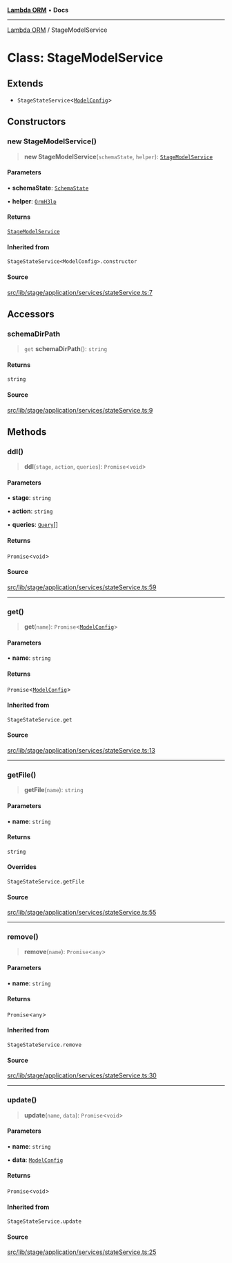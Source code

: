 [**Lambda ORM**](../README.md) • **Docs**

***

[Lambda ORM](../README.md) / StageModelService

# Class: StageModelService

## Extends

- `StageStateService`\<[`ModelConfig`](../interfaces/ModelConfig.md)\>

## Constructors

### new StageModelService()

> **new StageModelService**(`schemaState`, `helper`): [`StageModelService`](StageModelService.md)

#### Parameters

• **schemaState**: [`SchemaState`](SchemaState.md)

• **helper**: [`OrmH3lp`](OrmH3lp.md)

#### Returns

[`StageModelService`](StageModelService.md)

#### Inherited from

`StageStateService<ModelConfig>.constructor`

#### Source

[src/lib/stage/application/services/stateService.ts:7](https://github.com/lambda-orm/lambdaorm/blob/676d93b41dadb176245f63ed44eae267d94fa74f/src/lib/stage/application/services/stateService.ts#L7)

## Accessors

### schemaDirPath

> `get` **schemaDirPath**(): `string`

#### Returns

`string`

#### Source

[src/lib/stage/application/services/stateService.ts:9](https://github.com/lambda-orm/lambdaorm/blob/676d93b41dadb176245f63ed44eae267d94fa74f/src/lib/stage/application/services/stateService.ts#L9)

## Methods

### ddl()

> **ddl**(`stage`, `action`, `queries`): `Promise`\<`void`\>

#### Parameters

• **stage**: `string`

• **action**: `string`

• **queries**: [`Query`](Query.md)[]

#### Returns

`Promise`\<`void`\>

#### Source

[src/lib/stage/application/services/stateService.ts:59](https://github.com/lambda-orm/lambdaorm/blob/676d93b41dadb176245f63ed44eae267d94fa74f/src/lib/stage/application/services/stateService.ts#L59)

***

### get()

> **get**(`name`): `Promise`\<[`ModelConfig`](../interfaces/ModelConfig.md)\>

#### Parameters

• **name**: `string`

#### Returns

`Promise`\<[`ModelConfig`](../interfaces/ModelConfig.md)\>

#### Inherited from

`StageStateService.get`

#### Source

[src/lib/stage/application/services/stateService.ts:13](https://github.com/lambda-orm/lambdaorm/blob/676d93b41dadb176245f63ed44eae267d94fa74f/src/lib/stage/application/services/stateService.ts#L13)

***

### getFile()

> **getFile**(`name`): `string`

#### Parameters

• **name**: `string`

#### Returns

`string`

#### Overrides

`StageStateService.getFile`

#### Source

[src/lib/stage/application/services/stateService.ts:55](https://github.com/lambda-orm/lambdaorm/blob/676d93b41dadb176245f63ed44eae267d94fa74f/src/lib/stage/application/services/stateService.ts#L55)

***

### remove()

> **remove**(`name`): `Promise`\<`any`\>

#### Parameters

• **name**: `string`

#### Returns

`Promise`\<`any`\>

#### Inherited from

`StageStateService.remove`

#### Source

[src/lib/stage/application/services/stateService.ts:30](https://github.com/lambda-orm/lambdaorm/blob/676d93b41dadb176245f63ed44eae267d94fa74f/src/lib/stage/application/services/stateService.ts#L30)

***

### update()

> **update**(`name`, `data`): `Promise`\<`void`\>

#### Parameters

• **name**: `string`

• **data**: [`ModelConfig`](../interfaces/ModelConfig.md)

#### Returns

`Promise`\<`void`\>

#### Inherited from

`StageStateService.update`

#### Source

[src/lib/stage/application/services/stateService.ts:25](https://github.com/lambda-orm/lambdaorm/blob/676d93b41dadb176245f63ed44eae267d94fa74f/src/lib/stage/application/services/stateService.ts#L25)
